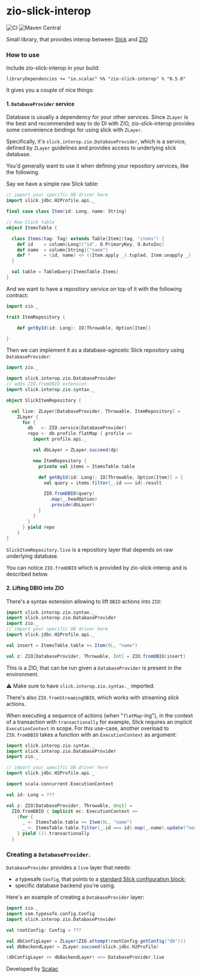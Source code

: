 # zio-slick-interop

![CI](https://github.com/ScalaConsultants/zio-slick-interop/workflows/Scala%20CI/badge.svg)
![Maven Central](https://img.shields.io/maven-central/v/io.scalac/zio-slick-interop_2.13.svg)

Small library, that provides interop between [Slick](http://scala-slick.org/) and [ZIO](https://zio.dev/)

### How to use

Include zio-slick-interop in your build:

```
libraryDependencies += "io.scalac" %% "zio-slick-interop" % "0.5.0"
```

It gives you a couple of nice things:

#### 1. `DatabaseProvider` service

Database is usually a dependency for your other services. Since `ZLayer` is the best and recommended way to do DI with ZIO, 
zio-slick-interop provides some convenience bindings for using slick with `ZLayer`.

Specifically, it's `slick.interop.zio.DatabaseProvider`, which is a service, defined by `ZLayer` guidelines and provides access to underlying slick database.

You'd generally want to use it when defining your repository services, like the following.

Say we have a simple raw Slick table:
```scala
// import your specific DB driver here
import slick.jdbc.H2Profile.api._

final case class Item(id: Long, name: String)

// Raw Slick table
object ItemsTable {

  class Items(tag: Tag) extends Table[Item](tag, "items") {
    def id    = column[Long]("id", O.PrimaryKey, O.AutoInc)
    def name  = column[String]("name")
    def *     = (id, name) <> ((Item.apply _).tupled, Item.unapply _)
  }

  val table = TableQuery[ItemsTable.Items]
}
```

And we want to have a repository service on top of it with the following contract:

```scala
import zio._

trait ItemRepository {

    def getById(id: Long): IO[Throwable, Option[Item]]

}
```

Then we can implement it as a database-agnostic Slick repository using `DatabaseProvider`:

```scala
import zio._

import slick.interop.zio.DatabaseProvider
// adds ZIO.fromDBIO extension
import slick.interop.zio.syntax._

object SlickItemRepository {

  val live: ZLayer[DatabaseProvider, Throwable, ItemRepository] =
    ZLayer {
      for {
        db   <- ZIO.service[DatabaseProvider]
        repo <- db.profile.flatMap { profile =>
          import profile.api._

          val dbLayer = ZLayer.succeed(dp)

          new ItemRepository {
            private val items = ItemsTable.table

            def getById(id: Long): IO[Throwable, Option[Item]] = {
              val query = items.filter(_.id === id).result

              ZIO.fromDBIO(query)
                .map(_.headOption)
                .provide(dbLayer)
            }
          }
        }
      } yield repo
    }
}
```
`SlickItemRepository.live` is a repository layer that depends on raw underlying database.

You can notice `ZIO.fromDBIO` which is provided by zio-slick-interop and is described below.

#### 2. Lifting DBIO into ZIO

There's a syntax extension allowing to lift `DBIO` actions into `ZIO`:

```scala
import slick.interop.zio.syntax._
import slick.interop.zio.DatabaseProvider
import zio._
// import your specific DB driver here
import slick.jdbc.H2Profile.api._

val insert = ItemsTable.table += Item(0L, "name")

val z: ZIO[DatabaseProvider, Throwable, Int] = ZIO.fromDBIO(insert)
```
This is a ZIO, that can be run given a `DatabaseProvider` is present in the environment.

⚠️ Make sure to have `slick.interop.zio.syntax._` imported.

There's also `ZIO.fromStreamingDBIO`, which works with streaming slick actions.

When executing a sequence of actions (when "`flatMap`-ing"), in the context of a transaction with `transactionally` for example,
Slick requires an implicit `ExecutionContext` in scope. For this use-case, another overload to `ZIO.fromDBIO` takes a function with an 
`ExecutionContext` as argument:
```scala
import slick.interop.zio.syntax._
import slick.interop.zio.DatabaseProvider
import zio._

// import your specific DB driver here
import slick.jdbc.H2Profile.api._

import scala.concurrent.ExecutionContext

val id: Long = ???

val z: ZIO[DatabaseProvider, Throwable, Unit] = 
  ZIO.fromDBIO { implicit ec: ExecutionContext =>
    (for {
      _ <- ItemsTable.table += Item(0L, "name")
      _ <- ItemsTable.table.filter(_.id === id).map(_.name).update("new name")
    } yield ()).transactionally
  }
``` 

### Creating a `DatabaseProvider`.

`DatabaseProvider` provides a `live` layer that needs:

* a typesafe `Config`, that points to a [standard Slick configuration block](https://scala-slick.org/doc/3.3.2/api/index.html#slick.jdbc.JdbcBackend$DatabaseFactoryDef@forConfig(String,Config,Driver,ClassLoader):Database);
* specific database backend you're using.

Here's an example of creating a `DatabaseProvider` layer:

```scala
import zio._
import com.typesafe.config.Config
import slick.interop.zio.DatabaseProvider

val rootConfig: Config = ???

val dbConfigLayer = ZLayer(ZIO.attempt(rootConfig.getConfig("db")))
val dbBackendLayer = ZLayer.succeed(slick.jdbc.H2Profile)

(dbConfigLayer ++ dbBackendLayer) >>> DatabaseProvider.live
```

Developed by [Scalac](https://scalac.io/?utm_source=scalac_github&utm_campaign=scalac1&utm_medium=web)
